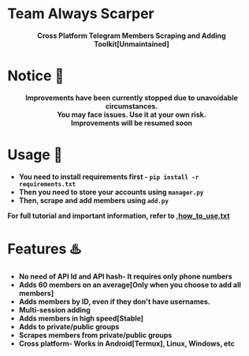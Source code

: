 # Team Always Scarper
<p align='center'><b>Cross Platform Telegram Members Scraping and Adding Toolkit[Unmaintained]</b></p>

# Notice 📣

<p align='center'><b> Improvements have been currently stopped due to unavoidable circumstances. <br> You may face issues. Use it at your own risk. <br>
  Improvements will be resumed soon
  </p>

# Usage 🧰

* You need to install requirements first - `pip install -r requirements.txt`
* Then you need to store your accounts using `manager.py`
* Then, scrape and add members using `add.py`

<b> For full tutorial and important information, refer to ,<a href='https://github.com/don1900/memberscarper/how_to_use.txt'>how_to_use.txt</a> </b>

# Features ♨️

* No need of API Id and API hash- It requires only phone numbers
* Adds 60 members on an average[Only when you choose to add all members]
* Adds members by ID, even if they don't have usernames.
* Multi-session adding 
* Adds members in high speed[Stable]
* Adds to private/public groups
* Scrapes members from private/public groups
* Cross platform- Works in Android[Termux], Linux, Windows, etc

